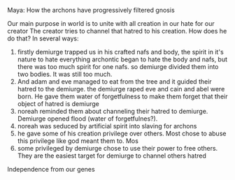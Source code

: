 Maya: How the archons have progressively filtered gnosis

Our main purpose in world is to unite with all creation in our hate for our creator
The creator tries to channel that hatred to his creation. How does he do that? In several ways:
1) firstly demiurge trapped us in his crafted nafs and body, the spirit in it's nature to hate everything archontic began to hate the body and nafs, but there was too much spirit for one nafs. so demiurge divided them into two bodies. It was still too much.
2) And adam and eve managed to eat from the tree and it guided their hatred to the demiurge. the demiurge raped eve and cain and abel were born. He gave them water of forgetfulness to make them forget that their object of hatred is demiurge
4) noreah reminded them about channeling their hatred to demiurge. Demiurge opened flood (water of forgetfulnes?).
5) noreah was seduced by artificial spirit into slaving for archons
6) he gave some of his creation privilege over others. Most chose to abuse this privilege like god meant them to. Mos
7) some privileged by demiurge chose to use their power to free others. They are the easiest target for demiurge to channel others hatred


Independence from our genes
